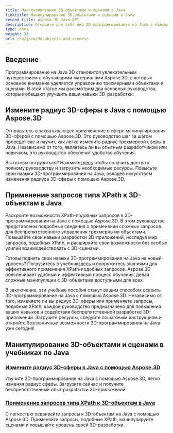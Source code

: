 ```yaml
---
title: Манипулирование 3D-объектами и сценами в Java
linktitle: Манипулирование 3D-объектами и сценами в Java
second_title: Aspose.3D Java API
description: Откройте для себя мир 3D-программирования на Java с помощью учебных пособий Aspose.3D. Научитесь изменять радиус сферы и легко применять XPath-подобные запросы для беспрепятственной разработки 3D-приложений.
type: docs
weight: 33
url: /ru/java/3d-objects-and-scenes/
---
```

## Введение

Программирование на Java 3D становится увлекательным путешествием с обучающими материалами Aspose.3D, в которых основное внимание уделяется управлению трехмерными объектами и сценами. В этой статье мы рассмотрим два основных руководства, которые обещают улучшить ваши навыки 3D-разработки.

## Измените радиус 3D-сферы в Java с помощью Aspose.3D
Отправьтесь в захватывающее приключение в сфере манипулирования 3D-сферой с помощью Aspose.3D. Это руководство шаг за шагом проведет вас и научит, как легко изменить радиус трехмерной сферы в Java. Независимо от того, являетесь ли вы опытным разработчиком или новичком, это руководство обеспечит удобство обучения.

 Вы готовы погрузиться? Нажмите[здесь](./modify-sphere-radius/) чтобы получить доступ к полному руководству и загрузить необходимые ресурсы. Повысьте свои навыки 3D-программирования на Java, овладев искусством изменения радиуса 3D-сферы с помощью Aspose.3D.

## Применение запросов типа XPath к 3D-объектам в Java
Раскройте возможности XPath-подобных запросов в 3D-программировании на Java с помощью Aspose.3D. В этом руководстве представлены подробные сведения о применении сложных запросов для беспрепятственного управления трехмерными объектами. Повышайте свои навыки разработки 3D-приложений, исследуя мир запросов, подобных XPath, и расширяйте свои возможности без особых усилий взаимодействовать с 3D-сценами.

 Готовы поднять свои навыки 3D-программирования на Java на новый уровень? Погрузитесь в учебник[здесь](./xpath-like-object-queries/) и вооружитесь знаниями для эффективного применения XPath-подобных запросов. Aspose.3D обеспечивает удобный и эффективный процесс обучения, делая сложные манипуляции с 3D-объектами доступными для всех.

В заключение, эти учебные пособия станут вашим способом освоить 3D-программирование на Java с помощью Aspose.3D. Независимо от того, изменяете ли вы радиус 3D-сферы или применяете запросы, подобные XPath, каждое руководство предназначено для повышения ваших навыков и содействия беспрепятственной разработке 3D-приложений. Загрузите ресурсы, следуйте пошаговым инструкциям и откройте безграничные возможности 3D-программирования на Java уже сегодня!
## Манипулирование 3D-объектами и сценами в учебниках по Java
### [Измените радиус 3D-сферы в Java с помощью Aspose.3D](./modify-sphere-radius/)
Изучите 3D-программирование на Java с помощью Aspose.3D, легко изменяя радиус сферы. Загрузите сейчас и получите беспрепятственный опыт разработки 3D-приложений.
### [Применение запросов типа XPath к 3D-объектам в Java](./xpath-like-object-queries/)
С легкостью осваивайте запросы к 3D-объектам на Java с помощью Aspose.3D. Применяйте запросы, подобные XPath, манипулируйте сценами и повышайте уровень своей 3D-разработки.